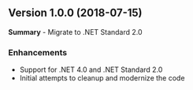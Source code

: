 ## Version 1.0.0 (2018-07-15)
**Summary** - Migrate to .NET Standard 2.0

### Enhancements
* Support for .NET 4.0 and .NET Standard 2.0
* Initial attempts to cleanup and modernize the code